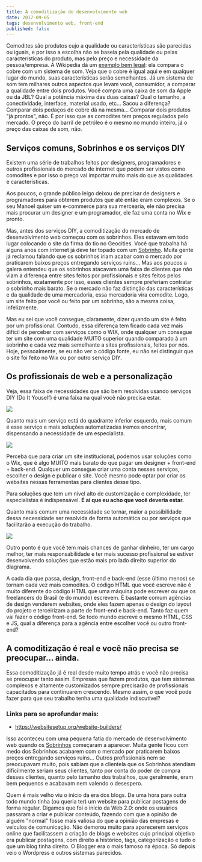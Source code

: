 ```yaml
---
title: A comoditização do desenvolvimento web
date: 2017-09-05
tags: desenvolvimento web, front-end
published: false
---
```


Comodites são produtos cujo a qualidade ou características são parecidas ou iguais, e por isso a escolha não se baseia pela qualidade ou pelas características do produto, mas pelo preço e necessidade da pessoa/empresa. A Wikipedia dá um [exemplo bem legal](https://pt.wikipedia.org/wiki/Commodity): ela compara o cobre com um sistema de som. Veja que o cobre é igual aqui e em qualquer lugar do mundo, suas características serão semelhantes. Já um sistema de som tem milhares outros aspectos que levam você, consumidor, a comparar a qualidade entre dois produtos. Você compra uma caixa de som da Apple ou da JBL? Qual a potência máxima das duas caixas? Qual o tamanho, a conectividade, interface, material usado, etc... Sacou a diferença? Comparar dois pedaços de cobre dá na mesma... Comparar dois produtos "já prontos", não. É por isso que as comodites tem preços regulados pelo mercado. O preço do barril de petróleo é o mesmo no mundo inteiro, já o preço das caixas de som, não.

## Serviços comuns, Sobrinhos e os serviços DIY
Existem uma série de trabalhos feitos por designers, programadores e outros profissionais do mercado de internet que podem ser vistos como comodites e por isso o preço vai importar muito mais do que as qualidades e características.
  
Aos poucos, o grande público leigo deixou de precisar de designers e programadores para obterem produtos que até então eram complexos. Se o seu Manoel quiser um e-commerce para sua mercearia, ele não precisa mais procurar um designer e um programador, ele faz uma conta no Wix e pronto.

Mas, antes dos serviços DIY, a comoditização do mercado de desenvolvimento web começou com os sobrinhos. Eles estavam em todo lugar  colocando o site da firma do tio no Geocities. Você que trabalha há alguns anos com internet já deve ter topado com um [Sobrinho](https://twitter.com/sobrinhoweb). Muita gente já reclamou falando que os sobrinhos iriam acabar com o mercado por praticarem baixos preços entregando serviços ruins... Mas aos poucos a galera entendeu que os sobrinhos atacavam uma faixa de clientes que não viam a diferença entre sites feitos por profissionais e sites feitos pelos sobrinhos, exatamente por isso, esses clientes sempre preferiam contratar o sobrinho mais barato. Se o mercado não faz distinção das características e da qualidade de uma mercadoria, essa mercadoria vira comodite. Logo, um site feito por você ou feito por um sobrinho, são a mesma coisa, infelizmente.

Mas eu sei que você consegue, claramente, dizer quando um site é feito por um profissional. Contudo, essa diferença tem ficado cada vez mais difícil de perceber com serviços como o WIX, onde qualquer um consegue ter um site com uma qualidade MUITO superior quando comparado à um sobrinho e cada vez mais semelhante a sites profissionais, feitos por nós. Hoje, pessoalmente, se eu não ver o código fonte, eu não sei distinguir que o site foi feito no Wix ou por outro serviço DIY.

## Os profissionais de web e a personalização
Veja, essa faixa de necessidades que são bem resolvidas usando serviços DIY (Do It Youself) é uma faixa na qual você não precisa estar.

![](https://i.imgur.com/HpBXvRt.png)

Quanto mais um serviço está do quadrante inferior esquerdo, mais comum é esse serviço e mais soluções automatizadas iremos encontrar, dispensando a necessidade de um especialista.

![](https://i.imgur.com/rCfBbhW.png)

Perceba que para criar um site institucional, podemos usar soluções como o Wix, que é algo MUITO mais barato do que pagar um designer + front-end + back-end. Qualquer um consegue criar uma conta nesses serviços, escolher o design e publicar o site. Você mesmo pode optar por criar os websites nessas ferramentas para clientes desse tipo.   

Para soluções que tem um nível alto de customização e complexidade, ter especialistas é indispensável. **É aí que eu acho que você deveria estar.**

Quanto mais comum uma necessidade se tornar, maior a possibilidade dessa necessidade ser resolvida de forma automática ou por serviços que facilitarão a execução do trabalho.

![](https://i.imgur.com/n1T1Myb.png)

Outro ponto é que você tem mais chances de ganhar dinheiro, ter um cargo melhor, ter mais responsabilidade e ter mais sucesso profissional se estiver desenvolvendo soluções que estão mais pro lado direito superior do diagrama. 

A cada dia que passa, design, front-end e back-end (esse último menos) se tornam cada vez mais comodites. O código HTML que você escreve não é muito diferente do código HTML que uma máquina pode escrever ou que os freelancers do Brasil (e do mundo) escrevem. É bastante comum agências de design venderem websites, onde eles fazem apenas o design do layout do projeto e terceirizam a parte de front-end e back-end. Tanto faz quem vai fazer o código front-end. Se todo mundo escreve o mesmo HTML, CSS e JS, qual a diferença para a agência entre escolher você ou outro front-end?

## A comoditização é real e você não precisa se preocupar... ainda.
Essa comoditização já é real desde muito tempo atrás e você não precisa se preocupar tanto assim. Empresas que fazem produtos, que tem sistemas complexos e altamente customizados sempre precisarão de profissionais capacitados para continuarem crescendo. Mesmo assim, o que você pode fazer para que seu trabalho tenha uma qualidade indiscutível?


### Links para se aprofundar mais:
- https://websitesetup.org/website-builders/




Isso aconteceu com uma pequena fatia do mercado de desenvolvimento web quando os [Sobrinhos](https://twitter.com/sobrinhoweb) começaram a aparecer. Muita gente ficou com medo dos Sobrinhos acabarem com o mercado por praticarem baixos preços entregando serviços ruins... Outros profissionais nem se preocupavam muito, pois sabiam que a clientela que os Sobrinhos atendiam dificilmente seriam seus clientes, tanto por conta do poder de compra desses clientes, quanto pelo tamanho dos trabalhos, que geralmente, eram bem pequenos e acabavam nem valendo o desespero.




Quem é mais velho viu o início da era dos blogs. De uma hora para outra todo mundo tinha  (ou queria ter) um website para publicar postagens de forma regular. Digamos que foi o início da Web 2.0: onde os usuários passaram a criar e publicar conteúdo, fazendo com que a opinião de alguém "normal" fosse mais valiosa do que a opinião das empresas e veículos de comunicação. Não demorou muito para aparecerem serviços online que facilitassem a criação de blogs e websites cujo principal objetivo era publicar postagens, com direito a histórico, tags, categorização e tudo o que um blog tinha direito. O Blogger era o mais famoso na época. Só depois veio o Wordpress e outros sistemas parecidos.
